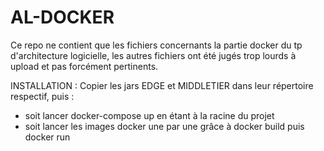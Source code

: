 # AL-DOCKER

Ce repo ne contient que les fichiers concernants la partie docker du tp d'architecture logicielle, les autres fichiers ont été jugés trop lourds à upload et pas forcément pertinents. 

INSTALLATION : 
Copier les jars EDGE et MIDDLETIER dans leur répertoire respectif, puis :
  - soit lancer docker-compose up en étant à la racine du projet 
  - soit lancer les images docker une par une grâce à docker build puis docker run
